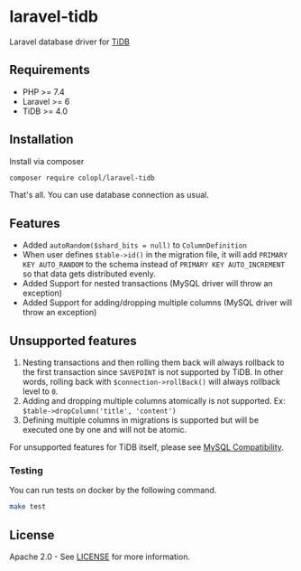 laravel-tidb
================

Laravel database driver for [TiDB](https://github.com/pingcap/tidb)

## Requirements

- PHP >= 7.4
- Laravel >= 6
- TiDB >= 4.0

## Installation

Install via composer

```sh
composer require colopl/laravel-tidb
```

That's all. You can use database connection as usual.


## Features

- Added `autoRandom($shard_bits = null)` to `ColumnDefinition`
- When user defines `$table->id()` in the migration file, it will add `PRIMARY KEY AUTO_RANDOM` to the schema instead of `PRIMARY KEY AUTO_INCREMENT` so that data gets distributed evenly.
- Added Support for nested transactions (MySQL driver will throw an exception)
- Added Support for adding/dropping multiple columns (MySQL driver will throw an exception)

## Unsupported features

1. Nesting transactions and then rolling them back will always rollback to the first transaction since `SAVEPOINT` is not supported by TiDB. In other words, rolling back with `$connection->rollBack()` will always rollback level to `0`.
2. Adding and dropping multiple columns atomically is not supported. Ex: `$table->dropColumn('title', 'content')`
3. Defining multiple columns in migrations is supported but will be executed one by one and will not be atomic.

For unsupported features for TiDB itself, please see [MySQL Compatibility](https://docs.pingcap.com/tidb/stable/mysql-compatibility).


### Testing
You can run tests on docker by the following command.

```sh
make test
```


## License
Apache 2.0 - See [LICENSE](./LICENSE) for more information.
